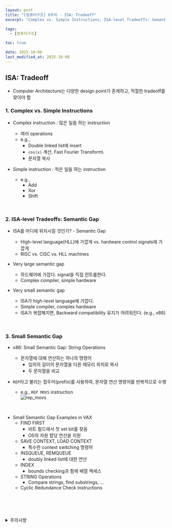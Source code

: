 ```yaml
---
layout: post
title: "[컴퓨터구조] 6주차 - ISA: Tradeoff"
excerpt: "Complex vs. Simple Instructions, ISA-level Tradeoffs: Semantic Gap, Small Semantic Gap"

tags:
  - [컴퓨터구조]

toc: true

date: 2025-10-08
last_modified_at: 2025-10-08
---
```

## ISA: Tradeoff
- Computer Architecture는 다양한 design point가 존재하고, 적절한 tradeoff를 찾아야 함  

### 1. Complex vs. Simple Instructions
- Complex instruction : 많은 일을 하는 instruction
  - 여러 operations
  - e.g.,
    - Double linked list에 insert
    - `cos(x)` 계산, Fast Fourier Transform\
    - 문자열 복사

- Simple instruction : 적은 일을 하는 instruction
  - e.g.,
    - Add
    - Xor
    - Shift

<br>

### 2. ISA-level Tradeoffs: Semantic Gap
- ISA를 어디에 위치시킬 것인가? - Semantic Gap
  - High-level language(HLL)에 가깝게 vs. hardware control signals에 가깝게
  - RISC vs. CISC vs. HLL machines

- Very large semantic gap
  - 하드웨어에 가깝다. signal을 직접 컨트롤한다.
  - Complex compiler, simple hardware

- Very small semantic gap
  - ISA가 high-level language에 가깝다.
  - Simple compiler, complex hardware
  - ISA가 복잡해지면, Backward compatibility 유지가 어려워진다. (e.g., x86)

<br>

### 3. Small Semantic Gap
- x86: Small Semantic Gap: String Operations
  - 문자열에 대해 연산하는 하나의 명령어
    - 임의의 길이의 문자열을 다른 메모리 위치로 복사 
    - 두 문자열을 비교

- `REP`라고 불리는 접두어(prefix)를 사용하여, 문자열 연산 명령어를 반복적으로 수행
  - e.g., `REP MOVS` instruction  
  ![rep_movs][def]  

<br>

- Small Semantic Gap Examples in VAX
  - FIND FIRST
    - 비트 필드에서 첫 set bit를 찾음
    - OS의 자원 할당 연산을 지원
  - SAVE CONTEXT, LOAD CONTEXT
    - 특수한 context switching 명령어
  - INSQUEUE, REMQUEUE
    - doubly linked list에 대한 연산
  - INDEX
    - bounds checking과 함께 배열 액세스
  - STRING Operations
    - Compare strings, find substrings, ...
  - Cyclic Redundance Check Instructions

<br>
<br>
<br>
<br>
<details>
<summary>주의사항</summary>
<div markdown="1">  

이 포스팅은 강원대학교 송원준 교수님의 컴퓨터구조 수업을 들으며 내용을 정리 한 것입니다.  
수업 내용에 대한 저작권은 교수님께 있으니,  
다른 곳으로의 무분별한 내용 복사를 자제해 주세요.  

</div>
</details>

[def]: https://i.imgur.com/PsRlyUX.png